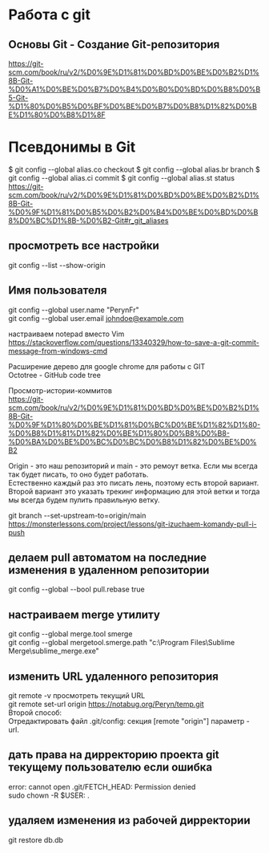 # Работа с git  
## Основы Git - Создание Git-репозитория  
https://git-scm.com/book/ru/v2/%D0%9E%D1%81%D0%BD%D0%BE%D0%B2%D1%8B-Git-%D0%A1%D0%BE%D0%B7%D0%B4%D0%B0%D0%BD%D0%B8%D0%B5-Git-%D1%80%D0%B5%D0%BF%D0%BE%D0%B7%D0%B8%D1%82%D0%BE%D1%80%D0%B8%D1%8F  
  
# Псевдонимы в Git  
$ git config --global alias.co checkout
$ git config --global alias.br branch
$ git config --global alias.ci commit
$ git config --global alias.st status  
https://git-scm.com/book/ru/v2/%D0%9E%D1%81%D0%BD%D0%BE%D0%B2%D1%8B-Git-%D0%9F%D1%81%D0%B5%D0%B2%D0%B4%D0%BE%D0%BD%D0%B8%D0%BC%D1%8B-%D0%B2-Git#r_git_aliases  


## просмотреть все настройки  
git config --list --show-origin  
  
## Имя пользователя  
git config --global user.name "PerynFr"  
git config --global user.email johndoe@example.com  

настраиваем notepad вместо Vim  
https://stackoverflow.com/questions/13340329/how-to-save-a-git-commit-message-from-windows-cmd  

Расширение дерево для google chrome для работы с GIT   
Octotree - GitHub code tree  

Просмотр-истории-коммитов  
https://git-scm.com/book/ru/v2/%D0%9E%D1%81%D0%BD%D0%BE%D0%B2%D1%8B-Git-%D0%9F%D1%80%D0%BE%D1%81%D0%BC%D0%BE%D1%82%D1%80-%D0%B8%D1%81%D1%82%D0%BE%D1%80%D0%B8%D0%B8-%D0%BA%D0%BE%D0%BC%D0%BC%D0%B8%D1%82%D0%BE%D0%B2  
  
Origin - это наш репозиторий и main - это ремоут ветка. Если мы всегда так будет писать, то оно будет работать.   
Естественно каждый раз это писать лень, поэтому есть второй вариант.  
Второй вариант это указать трекинг информацию для этой ветки и тогда мы всегда будем пулить правильную ветку.  

git branch --set-upstream-to=origin/main  
https://monsterlessons.com/project/lessons/git-izuchaem-komandy-pull-i-push
  
## делаем pull автоматом на последние изменения в удаленном репозитории
git config --global --bool pull.rebase true  
  
## настраиваем merge утилиту  
git config --global merge.tool smerge  
git config --global mergetool.smerge.path "c:\Program Files\Sublime Merge\sublime_merge.exe"
  
## изменить URL удаленного репозитория  
git remote -v   просмотреть текущий URL  
git remote set-url origin https://notabug.org/Peryn/temp.git  
Второй способ:  
Отредактировать файл .git/config: секция [remote "origin"] параметр - url.  

## дать права на дирректорию проекта git текущему пользователю если ошибка  
error: cannot open .git/FETCH_HEAD: Permission denied  
sudo chown -R $USER: .

## удаляем изменения из рабочей дирректории  
git restore db.db
